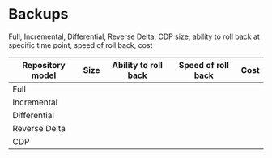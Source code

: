 # Backups


Full, Incremental, Differential, Reverse Delta, CDP
size, ability to roll back at specific time point, speed of roll back, cost

| Repository model | Size | Ability to roll back | Speed of roll back | Cost |
| --- | --- | --- | --- | --- |
| Full | |  | | |
| Incremental | |  | | |
| Differential | |  | | |
| Reverse Delta | |  | | |
| CDP | |  | | |